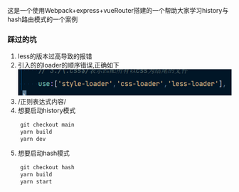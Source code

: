 这是一个使用Webpack+express+vueRouter搭建的一个帮助大家学习history与hash路由模式的一个案例
### 踩过的坑
1. less的版本过高导致的报错  
2. 引入的的loader的顺序错误,正确如下
![avatar](./src/1.png)
3. /正则表达式内容/
4. 想要启动history模式
``` shell
    git checkout main
    yarn build
    yarn dev
```
5. 想要启动hash模式
``` shell
    git checkout hash
    yarn build
    yarn start
```
